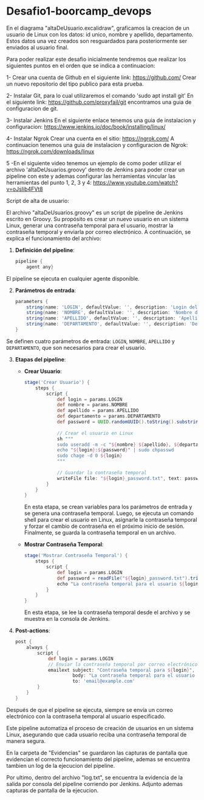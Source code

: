 # Desafio1-boorcamp_devops

En el diagrama "altaDeUsuario.excalidraw", graficamos la creacion de un usuario de Linux con los datos: id unico, nombre y apellido, departamento. Estos datos una vez creados son resguardados para posteriormente ser enviados al usuario final.

Para poder realizar este desafio inicialmente tendremos que realizar los siguientes puntos en el orden que se indica a continuacion:

1- Crear una cuenta de Github en el siguiente link: https://github.com/
Crear un nuevo repositorio del tipo publico para esta prueba.

2- Instalar Git, para lo cual utilizaremos el comando 'sudo apt install git'
En el siguiente link: https://github.com/proxyfail/git encontramos una guia de configuracion de git.
    
3- Instalar Jenkins
En el siguiente enlace tenemos una guia de instalacion y configuracion: https://www.jenkins.io/doc/book/installing/linux/

4- Instalar Ngrok
Crear una cuenta en el sitio: https://ngrok.com/
A continuacion tenemos una guia de instalacion y configuracion de Ngrok: https://ngrok.com/downloads/linux

5 -En el siguiente video tenemos un ejemplo de como poder utilizar el archivo 'altaDeUsuarios.groovy' dentro de Jenkins para poder crear un pipeline con este y ademas configurar las herramientas vincular las herramientas del punto 1, 2, 3 y 4: https://www.youtube.com/watch?v=oJsIib4FVt8


Script de alta de usuario:

El archivo "altaDeUsuarios.groovy" es un script de pipeline de Jenkins escrito en Groovy. Su propósito es crear un nuevo usuario en un sistema Linux, generar una contraseña temporal para el usuario, mostrar la contraseña temporal y enviarla por correo electrónico. A continuación, se explica el funcionamiento del archivo:

1. **Definición del pipeline**:
    ```groovy
    pipeline {
        agent any}
    ```
El pipeline se ejecuta en cualquier agente disponible.

2. **Parámetros de entrada**:
    ```groovy
    parameters {
        string(name: 'LOGIN', defaultValue: '', description: 'Login del usuario')
        string(name: 'NOMBRE', defaultValue: '', description: 'Nombre del usuario')
        string(name: 'APELLIDO', defaultValue: '', description: 'Apellido del usuario')
        string(name: 'DEPARTAMENTO', defaultValue: '', description: 'Departamento del usuario')
    }
    ```
Se definen cuatro parámetros de entrada: `LOGIN`, `NOMBRE`, `APELLIDO` y `DEPARTAMENTO`, que son necesarios para crear el usuario.

3. **Etapas del pipeline**:
    - **Crear Usuario**:
        ```groovy
        stage('Crear Usuario') {
            steps {
                script {
                    def login = params.LOGIN
                    def nombre = params.NOMBRE
                    def apellido = params.APELLIDO
                    def departamento = params.DEPARTAMENTO
                    def password = UUID.randomUUID().toString().substring(0, 8)
                    
                    // Crear el usuario en Linux
                    sh """
                    sudo useradd -m -c "${nombre} ${apellido}, ${departamento}" -s /bin/bash ${login}
                    echo "${login}:${password}" | sudo chpasswd
                    sudo chage -d 0 ${login}
                    """
                    
                    // Guardar la contraseña temporal
                    writeFile file: "${login}_password.txt", text: password
                }
            }
        }
        ```
        En esta etapa, se crean variables para los parámetros de entrada y se genera una contraseña temporal. Luego, se ejecuta un comando shell para crear el usuario en Linux, asignarle la contraseña temporal y forzar el cambio de contraseña en el próximo inicio de sesión. Finalmente, se guarda la contraseña temporal en un archivo.

    - **Mostrar Contraseña Temporal**:
        ```groovy
        stage('Mostrar Contraseña Temporal') {
            steps {
                script {
                    def login = params.LOGIN
                    def password = readFile("${login}_password.txt").trim()
                    echo "La contraseña temporal para el usuario ${login} es: ${password}"
                }
            }
        }
        ```
        En esta etapa, se lee la contraseña temporal desde el archivo y se muestra en la consola de Jenkins.

4. **Post-actions**:
    ```groovy
    post {
        always {
            script {
                def login = params.LOGIN
                // Enviar la contraseña temporal por correo electrónico
                emailext subject: "Contraseña temporal para ${login}",
                         body: "La contraseña temporal para el usuario ${login} es: ${readFile("${login}_password.txt").trim()}",
                         to: 'email@example.com'
            }
        }
    }
    ```
Después de que el pipeline se ejecuta, siempre se envía un correo electrónico con la contraseña temporal al usuario especificado.

Este pipeline automatiza el proceso de creación de usuarios en un sistema Linux, asegurando que cada usuario reciba una contraseña temporal de manera segura.

En la carpeta de "Evidencias" se guardaron las capturas de pantalla que evidencian el correcto funcionamiento del pipeline, ademas se encuentra tambien un log de la ejecucion del pipeline.

Por ultimo, dentro del archivo "log.txt", se encuentra la evidencia de la salida por consola del pipeline corriendo por Jenkins. Adjunto ademas capturas de pantalla de la ejecucion.